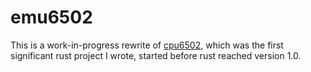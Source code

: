 # emu6502

This is a work-in-progress rewrite of [cpu6502], which was the first significant rust project I wrote, started before
rust reached version 1.0. 


[cpu6502]: https://github.com/bgourlie/cpu6502